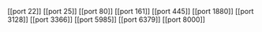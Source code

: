 [[port 22]]
[[port 25]]
[[port 80]]
[[port 161]]
[[port 445]]
[[port 1880]]
[[port 3128]]
[[port 3366]]
[[port 5985]]
[[port 6379]]
[[port 8000]]